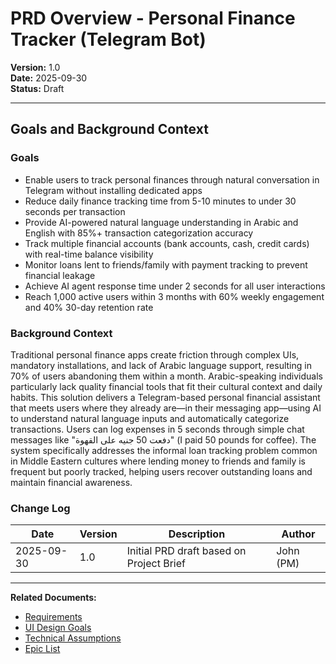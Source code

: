 # PRD Overview - Personal Finance Tracker (Telegram Bot)

**Version:** 1.0  
**Date:** 2025-09-30  
**Status:** Draft

---

## Goals and Background Context

### Goals

- Enable users to track personal finances through natural conversation in Telegram without installing dedicated apps
- Reduce daily finance tracking time from 5-10 minutes to under 30 seconds per transaction
- Provide AI-powered natural language understanding in Arabic and English with 85%+ transaction categorization accuracy
- Track multiple financial accounts (bank accounts, cash, credit cards) with real-time balance visibility
- Monitor loans lent to friends/family with payment tracking to prevent financial leakage
- Achieve AI agent response time under 2 seconds for all user interactions
- Reach 1,000 active users within 3 months with 60% weekly engagement and 40% 30-day retention rate

### Background Context

Traditional personal finance apps create friction through complex UIs, mandatory installations, and lack of Arabic language support, resulting in 70% of users abandoning them within a month. Arabic-speaking individuals particularly lack quality financial tools that fit their cultural context and daily habits. This solution delivers a Telegram-based personal financial assistant that meets users where they already are—in their messaging app—using AI to understand natural language inputs and automatically categorize transactions. Users can log expenses in 5 seconds through simple chat messages like "دفعت 50 جنيه على القهوة" (I paid 50 pounds for coffee). The system specifically addresses the informal loan tracking problem common in Middle Eastern cultures where lending money to friends and family is frequent but poorly tracked, helping users recover outstanding loans and maintain financial awareness.

### Change Log

| Date | Version | Description | Author |
|------|---------|-------------|--------|
| 2025-09-30 | 1.0 | Initial PRD draft based on Project Brief | John (PM) |

---

**Related Documents:**
- [Requirements](./requirements.md)
- [UI Design Goals](./ui-design.md)
- [Technical Assumptions](./technical-assumptions.md)
- [Epic List](./epics.md)
